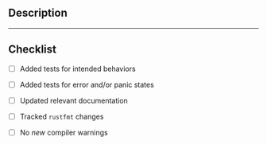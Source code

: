 ## Description

<!--
  Expand on the title of your Pull Request
-->


______


## Checklist

<!--
  Please remove or strike-out irrelevant options
-->

- [ ] Added tests for intended behaviors
- [ ] Added tests for error and/or panic states
- [ ] Updated relevant documentation
- [ ] Tracked `rustfmt` changes
- [ ] No _new_ compiler warnings

